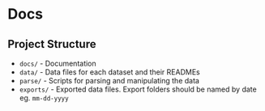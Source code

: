 # Docs

## Project Structure
* `docs/` - Documentation
* `data/` - Data files for each dataset and their READMEs
* `parse/` - Scripts for parsing and manipulating the data
* `exports/` - Exported data files. Export folders should be named by date eg. `mm-dd-yyyy`
